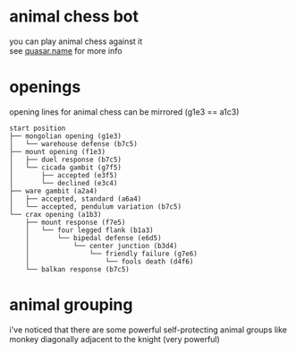 # animal chess bot

you can play animal chess against it<br>
see [quasar.name](https://quasar.name) for more info

# openings

opening lines for animal chess
can be mirrored (g1e3 == a1c3)

```
start position
├── mongolian opening (g1e3)
│   └── warehouse defense (b7c5)
├── mount opening (f1e3)
│   ├── duel response (b7c5)
│   └── cicada gambit (g7f5)
│       ├── accepted (e3f5)
│       └── declined (e3c4)
├── ware gambit (a2a4)
│   ├── accepted, standard (a6a4)
│   └── accepted, pendulum variation (b7c5)
└── crax opening (a1b3)
    ├── mount response (f7e5)
    │   └── four legged flank (b1a3)
    │       └── bipedal defense (e6d5)
    │           └── center junction (b3d4)
    │               └── friendly failure (g7e6)
    │                   └── fools death (d4f6)
    └── balkan response (b7c5)
```

# animal grouping

i've noticed that there are some powerful self-protecting 
animal groups like monkey diagonally adjacent to the knight (very powerful)